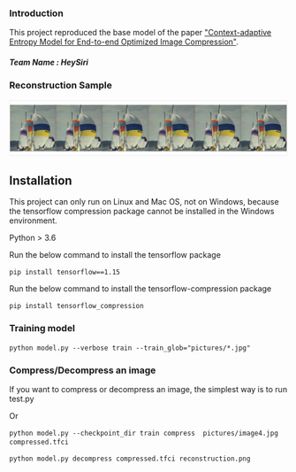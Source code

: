 ### Introduction
This project reproduced the base model of the paper ["Context-adaptive Entropy Model for End-to-end Optimized Image Compression"](https://arxiv.org/abs/1809.10452).

##### Team Name : HeySiri

### Reconstruction Sample

![image](https://github.com/COMP6248-Reproducability-Challenge/COMP6248-Image-Compression-HeySiri/blob/master/reconstruction%20sample/sample.jpg)



## Installation

This project can only run on Linux and Mac OS, not on Windows, because the tensorflow compression package cannot be installed in the Windows environment.

Python  > 3.6

Run the below command to install the tensorflow package

```$xslt
pip install tensorflow==1.15
```

Run the below command to install the tensorflow-compression package
```$xslt
pip install tensorflow_compression
```


### Training model

```$xslt
python model.py --verbose train --train_glob="pictures/*.jpg"
```

### Compress/Decompress an image
If you want to compress or decompress an image, the simplest way is to run test.py

Or 


```
python model.py --checkpoint_dir train compress  pictures/image4.jpg compressed.tfci

```

```$xslt
python model.py decompress compressed.tfci reconstruction.png

```

